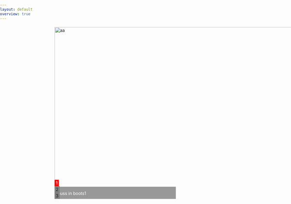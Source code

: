 ```yaml
---
layout: default
overview: true
---
```

<style type="text/css">
  body,div,ul,li,a,img{margin: 0;padding: 0;}
  ul,li{list-style: none;}
  a{text-decoration: none;}
  
  .wrapper{position:relative;margin-left: 180px;margin-top: 20px;border: 2px black;}
  .banner{width:888px;height:566px;overflow:hidden;}
  .imgList{width:888px;height:566px;z-index: 10;}
  .imgList li{display: none;}
  .imgList .imgOn{display: inline;}
  .bg{position:absolute;bottom:0px;width: 400px;height: 40px;z-index:20;opacity: 0.4;filter:alpha(opacity=40);background: black;}
  .infoList{position: absolute;left: 10px;bottom: 10px;z-index: 20;}
  .infoList li{display: none;}
  .infoList .infoOn{display: inline;color: white;}
  .indexList{position:absolute;right: 300px;bottom:0px;z-index: 20;}
  .indexList li{float: left;margin-right: 5px;padding: 2px 4px;border: 2px grey;background: grey;cursor: pointer;}
  .indexList .indexOn{background: red;font-weight: bold;color: white;}
</style>
<section>
<div class="wrapper"><!-- 最外层部分 -->
    <div class="banner"><!-- 轮播部分 -->
      <ul class="imgList"><!-- 图片部分 -->
        <li class="imgOn"><a href="#"><img src="{{ site.img_url }}img/1.jpg" width="888px" height="666px" alt="aa"></a></li>
		<li><a href="#"><img src="{{ site.img_url }}/2.jpg" width="888px" height="666px" alt="bb"></a></li>
		<li><a href="#"><img src="{{ site.img_url }}/3.jpg" width="888px" height="666px" alt="cc"></a></li>
      </ul>
    <div class="bg"></div> <!-- 图片底部背景层部分-->
      <ul class="infoList"><!-- 图片左下角文字信息部分 -->
        <li class="infoOn">puss in boots1</li>
        <li>puss in boots2</li>
        <li>puss in boots3</li>
      </ul>
	  <ul class="indexList"><!-- 图片右下角序号部分 -->
        <li class="indexOn">1</li>
        <li>2</li>
        <li>3</li>
      </ul>
    </div>
 </div>
</section>
<script type="text/javascript">
  var curIndex = 0, //当前index
      imgArr = getElementsByClassName("imgList")[0].getElementsByTagName("li"), //获取图片组
      imgLen = imgArr.length,
      infoArr = getElementsByClassName("infoList")[0].getElementsByTagName("li"), //获取图片info组
      indexArr = getElementsByClassName("indexList")[0].getElementsByTagName("li"); //获取控制index组
     // 定时器自动变换2.5秒每次
  var autoChange = setInterval(function(){ 
    if(curIndex < imgLen -1){ 
      curIndex ++; 
    }else{ 
      curIndex = 0;
    }
    //调用变换处理函数
    changeTo(curIndex); 
  },2500);
  //调用添加事件处理
  addEvent();
 
  //给右下角的图片index添加事件处理
 function addEvent(){
  for(var i=0;i<imgLen;i++){ 
    //闭包防止作用域内活动对象item的影响
    (function(_i){ 
    //鼠标滑过则清除定时器，并作变换处理
    indexArr[_i].onmouseover = function(){ 
      clearTimeout(autoChange);
      changeTo(_i);
      curIndex = _i;
    };
    //鼠标滑出则重置定时器处理
    indexArr[_i].onmouseout = function(){ 
      autoChange = setInterval(function(){ 
      if(curIndex < imgLen -1){ 
        curIndex ++;
      }else{ 
        curIndex = 0;
      }
    //调用变换处理函数
      changeTo(curIndex); 
    },2500);
    };
     })(i);
  }
}
  //变换处理函数
  function changeTo(num){ 
    //设置image
    var curImg = getElementsByClassName("imgOn")[0];
    fadeOut(curImg); //淡出当前 image
    removeClass(curImg,"imgOn");
    addClass(imgArr[num],"imgOn");
    fadeIn(imgArr[num]); //淡入目标 image
    //设置image 的 info
    var curInfo = getElementsByClassName("infoOn")[0];
    removeClass(curInfo,"infoOn");
    addClass(infoArr[num],"infoOn");
    //设置image的控制下标 index
    var _curIndex = getElementsByClassName("indexOn")[0];
    removeClass(_curIndex,"indexOn");
    addClass(indexArr[num],"indexOn");
  }
 
    //设置透明度
  function setOpacity(elem,level){ 
    if(elem.filters){ 
      elem.style.filter = "alpha(opacity="+level+")";
    }else{ 
      elem.style.opacity = level / 100;
    }
  }
 
  //淡入处理函数
  function fadeIn(elem){ 
    setOpacity(elem,0); //初始全透明
    for(var i = 0;i<=20;i++){ //透明度改变 20 * 5 = 100
      (function(){ 
        var level = i * 5;  //透明度每次变化值
        setTimeout(function(){ 
          setOpacity(elem, level)
        },i*25); //i * 25 即为每次改变透明度的时间间隔，自行设定
      })(i);     //每次循环变化一次
    }
  }
 
    //淡出处理函数
  function fadeOut(elem){ 
    for(var i = 0;i<=20;i++){ //透明度改变 20 * 5 = 100
      (function(){ 
        var level = 100 - i * 5; //透明度每次变化值
        setTimeout(function(){ 
          setOpacity(elem, level)
        },i*25); //i * 25 即为每次改变透明度的时间间隔，自行设定
      })(i);     //每次循环变化一次
    }
  }
 
  //通过class获取节点
  function getElementsByClassName(className){ 
    var classArr = [];
    var tags = document.getElementsByTagName('*');
    for(var item in tags){ 
      if(tags[item].nodeType == 1){ 
        if(tags[item].getAttribute('class') == className){ 
          classArr.push(tags[item]);
        }
      }
    }
    return classArr; //返回
  }
 
  // 判断obj是否有此class
  function hasClass(obj,cls){  //class位于单词边界
    return obj.className.match(new RegExp('(\\s|^)' + cls + '(\\s|$)'));
   }
   //给 obj添加class
  function addClass(obj,cls){ 
    if(!this.hasClass(obj,cls)){ 
       obj.className += cls;
    }
  }
  //移除obj对应的class
  function removeClass(obj,cls){ 
    if(hasClass(obj,cls)){ 
      var reg = new RegExp('(\\s|^)' + cls + '(\\s|$)');
         obj.className = obj.className.replace(reg,'');
    }
  }
</script>
